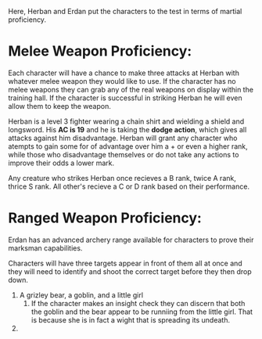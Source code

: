Here, Herban and Erdan put the characters to the test in terms of martial proficiency.

# Melee Weapon Proficiency:

Each character will have a chance to make three attacks at Herban with whatever melee weapon they would like to use. If the character has no melee weapons they can grab any of the real weapons on display within the training hall. If the character is successful in striking Herban he will even allow them to keep the weapon.

Herban is a level 3 fighter wearing a chain shirt and wielding a shield and longsword. His **AC is 19** and he is taking the **dodge action**, which gives all attacks against him disadvantage. Herban will grant any character who atempts to gain some for of advantage over him a + or even a higher rank, while those who disadvantage themselves or do not take any actions to improve their odds a lower mark.

Any creature who strikes Herban once recieves a B rank, twice A rank, thrice S rank. All other's recieve a C or D rank based on their performance.

# Ranged Weapon Proficiency:

Erdan has an advanced archery range available for characters to prove their marksman capabilities.

Characters will have three targets appear in front of them all at once and they will need to identify and shoot the correct target before they then drop down. 

1. A grizley bear, a goblin, and a little girl
   1. If the character makes an insight check they can discern that both the goblin and the bear appear to be runniing from the little girl. That is because she is in fact a wight that is spreading its undeath.
1.
